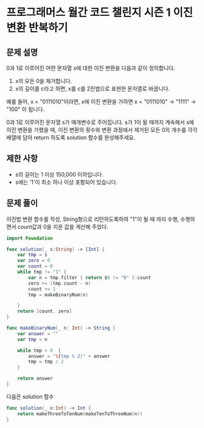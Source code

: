 # 프로그래머스 월간 코드 챌린지 시즌 1 이진 변환 반복하기

## 문제 설명

0과 1로 이루어진 어떤 문자열 x에 대한 이진 변환을 다음과 같이 정의합니다.

1. x의 모든 0을 제거합니다.
2. x의 길이를 c라고 하면, x를 c를 2진법으로 표현한 문자열로 바꿉니다.

예를 들어, x = "0111010"이라면, x에 이진 변환을 가하면 x = "0111010" -> "1111" -> "100" 이 됩니다.

0과 1로 이루어진 문자열 s가 매개변수로 주어집니다. s가 1이 될 때까지 계속해서 s에 이진 변환을 가했을 때, 이진 변환의 횟수와 변환 과정에서 제거된 모든 0의 개수를 각각 배열에 담아 return 하도록 solution 함수를 완성해주세요.

## 제한 사항

- s의 길이는 1 이상 150,000 이하입니다.
- s에는 '1'이 최소 하나 이상 포함되어 있습니다.

## 문제 풀이

이진법 변환 함수를 작성, String형으로 리턴하도록하여 "1"이 될 때 까지 수행, 수행하면서 count값과 0을 지운 값을 계산해 주었다.

```swift
import Foundation

func solution(_ s:String) -> [Int] {
    var tmp = s
    var zero = 0
    var count = 0
    while tmp != "1" {
        var n = tmp.filter { return $0 != "0" }.count
        zero += (tmp.count - n)
        count += 1
        tmp = makeBinaryNum(n)

    }
    return [count, zero]
}

func makeBinaryNum(_ n: Int) -> String {
    var answer = ""
    var tmp = n

    while tmp > 0  {
        answer = "\(tmp % 2)" + answer
        tmp = tmp / 2
    }

    return answer
}
```

다음은 solution 함수

```swift
func solution(_ n:Int) -> Int {
    return makeThreeToTenNum(makeTenToThreeNum(n))
}
```
